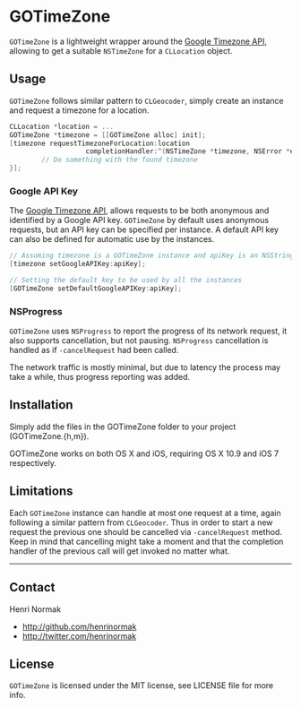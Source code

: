 GOTimeZone
==========

`GOTimeZone` is a lightweight wrapper around the [Google Timezone API](https://developers.google.com/maps/documentation/timezone/), allowing to get a suitable `NSTimeZone` for a `CLLocation` object.

## Usage

`GOTimeZone` follows similar pattern to `CLGeocoder`, simply create an instance and request a timezone for a location.

```objective-c
CLLocation *location = ...
GOTimeZone *timezone = [[GOTimeZone alloc] init];
[timezone requestTimezoneForLocation:location 
				   completionHandler:^(NSTimeZone *timezone, NSError *error) {
        // Do something with the found timezone
}];
```

### Google API Key

The [Google Timezone API](https://developers.google.com/maps/documentation/timezone/), allows requests to be both anonymous and identified by a Google API key. `GOTimeZone` by default uses anonymous requests, but an API key can be specified per instance. A default API key can also be defined for automatic use by the instances.

```objective-c
// Assuming timezone is a GOTimeZone instance and apiKey is an NSString containing the key
[timezone setGoogleAPIKey:apiKey];

// Setting the default key to be used by all the instances
[GOTimeZone setDefaultGoogleAPIKey:apiKey];
```

### NSProgress

`GOTimeZone` uses `NSProgress` to report the progress of its network request, it also supports cancellation, but not pausing. `NSProgress` cancellation is handled as if `-cancelRequest` had been called.

The network traffic is mostly minimal, but due to latency the process may take a while, thus progress reporting was added.

## Installation

Simply add the files in the GOTimeZone folder to your project (GOTimeZone.{h,m}).

GOTimeZone works on both OS X and iOS, requiring OS X 10.9 and iOS 7 respectively.

## Limitations

Each `GOTimeZone` instance can handle at most one request at a time, again following a similar pattern from `CLGeocoder`. Thus in order to start a new request the previous one should be cancelled via `-cancelRequest` method. Keep in mind that cancelling might take a moment and that the completion handler of the previous call will get invoked no matter what.

---

## Contact

Henri Normak

- http://github.com/henrinormak
- http://twitter.com/henrinormak

## License

`GOTimeZone` is licensed under the MIT license, see LICENSE file for more info.
